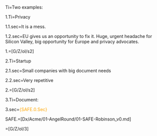 Ti=Two examples:

1.Ti=Privacy

1.1.sec=It is a mess.

1.2.sec=EU gives us an opportunity to fix it.  Huge, urgent headache for Silicon Valley, big opportunity for Europe and privacy advocates.

1.=[G/Z/ol/s2]

2.Ti=Startup

2.1.sec=Small companies with big document needs

2.2.sec=Very repetitive

2.=[G/Z/ol/s2]

3.Ti=Document:

3.sec=<font color="orange">{SAFE.0.Sec}</font>

SAFE.=[Dx/Acme/01-AngelRound/01-SAFE-Robinson_v0.md]

=[G/Z/ol/3]